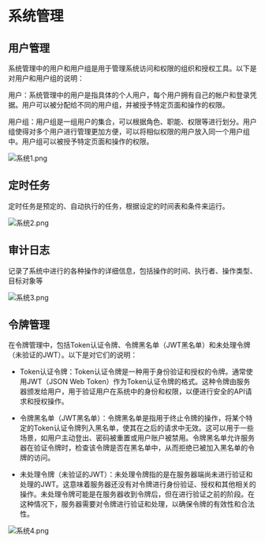 # 系统管理


## 用户管理

系统管理中的用户和用户组是用于管理系统访问和权限的组织和授权工具。以下是对用户和用户组的说明：

用户：系统管理中的用户是指具体的个人用户，每个用户拥有自己的帐户和登录凭据。用户可以被分配给不同的用户组，并被授予特定页面和操作的权限。

用户组：用户组是一组用户的集合，可以根据角色、职能、权限等进行划分。用户组使得对多个用户进行管理更加方便，可以将相似权限的用户放入同一个用户组中。用户组可以被授予特定页面和操作的权限。

![系统1.png](https://static.cwoa.net/d57b878057db4948adb9e0ea0919d5d3.png)


## 定时任务

定时任务是预定的、自动执行的任务，根据设定的时间表和条件来运行。

![系统2.png](https://static.cwoa.net/d8f4764903fa453e9b146545a967b966.png)

## 审计日志

记录了系统中进行的各种操作的详细信息，包括操作的时间、执行者、操作类型、目标对象等

![系统3.png](https://static.cwoa.net/2e4c3f35390649ff9b038f442226973b.png)

## 令牌管理

在令牌管理中，包括Token认证令牌、令牌黑名单（JWT黑名单）和未处理令牌（未验证的JWT）。以下是对它们的说明：

* Token认证令牌：Token认证令牌是一种用于身份验证和授权的令牌。通常使用JWT（JSON Web Token）作为Token认证令牌的格式。这种令牌由服务器颁发给用户，用于验证用户在系统中的身份和权限，以便进行安全的API请求和授权操作。

* 令牌黑名单（JWT黑名单）：令牌黑名单是指用于终止令牌的操作，将某个特定的Token认证令牌列入黑名单，使其在之后的请求中无效。这可以用于一些场景，如用户主动登出、密码被重置或用户账户被禁用。令牌黑名单允许服务器在验证令牌时，检查该令牌是否在黑名单中，从而拒绝已被加入黑名单的令牌的访问。

* 未处理令牌（未验证的JWT）：未处理令牌指的是在服务器端尚未进行验证和处理的JWT。这意味着服务器还没有对令牌进行身份验证、授权和其他相关的操作。未处理令牌可能是在服务器收到令牌后，但在进行验证之前的阶段。在这种情况下，服务器需要对令牌进行验证和处理，以确保令牌的有效性和合法性。

![系统4.png](https://static.cwoa.net/77db3143ec884d0c9bc21cf52555a592.png)
